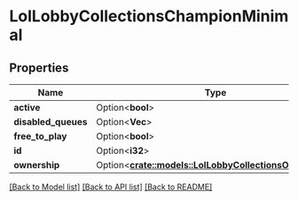 # LolLobbyCollectionsChampionMinimal

## Properties

Name | Type | Description | Notes
------------ | ------------- | ------------- | -------------
**active** | Option<**bool**> |  | [optional]
**disabled_queues** | Option<**Vec<String>**> |  | [optional]
**free_to_play** | Option<**bool**> |  | [optional]
**id** | Option<**i32**> |  | [optional]
**ownership** | Option<[**crate::models::LolLobbyCollectionsOwnership**](LolLobbyCollectionsOwnership.md)> |  | [optional]

[[Back to Model list]](../README.md#documentation-for-models) [[Back to API list]](../README.md#documentation-for-api-endpoints) [[Back to README]](../README.md)


